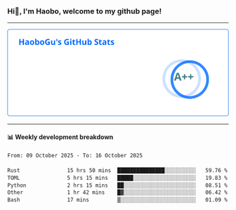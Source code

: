 <!--<h2 align="center"> Hi👋, I'm Haobo, welcome to my github page! </h2>-->
### Hi👋, I'm Haobo, welcome to my github page!
-------

<img href="https://github.com/HaoboGu" src="assets/stats.svg" alt="github stats" /> 

-------

#### 📊 **Weekly development breakdown**
<!--START_SECTION:waka-->

```txt
From: 09 October 2025 - To: 16 October 2025

Rust               15 hrs 50 mins  ███████████████░░░░░░░░░░   59.76 %
TOML               5 hrs 15 mins   █████░░░░░░░░░░░░░░░░░░░░   19.83 %
Python             2 hrs 15 mins   ██░░░░░░░░░░░░░░░░░░░░░░░   08.51 %
Other              1 hr 42 mins    █▓░░░░░░░░░░░░░░░░░░░░░░░   06.42 %
Bash               17 mins         ▒░░░░░░░░░░░░░░░░░░░░░░░░   01.09 %
```

<!--END_SECTION:waka-->
<!--
backup url: https://github-readme-status-dusky-ten.vercel.app/api?username=HaoboGu&count_private=true&show_icons=true&theme=transparent&border_color=2f80ed
-->
<!--
**HaoboGu/HaoboGu** is a ✨ _special_ ✨ repository because its `README.md` (this file) appears on your GitHub profile.

Here are some ideas to get you started:

- 🔭 I’m currently working on AI-assisted programming tools
- 🌱 I’m currently learning ...
- 👯 I’m looking to collaborate on ...
- 🤔 I’m looking for help with ...
- 💬 Ask me about ...
- 📫 How to reach me: ...
- 😄 Pronouns: ...
- ⚡ Fun fact: ...
-->
